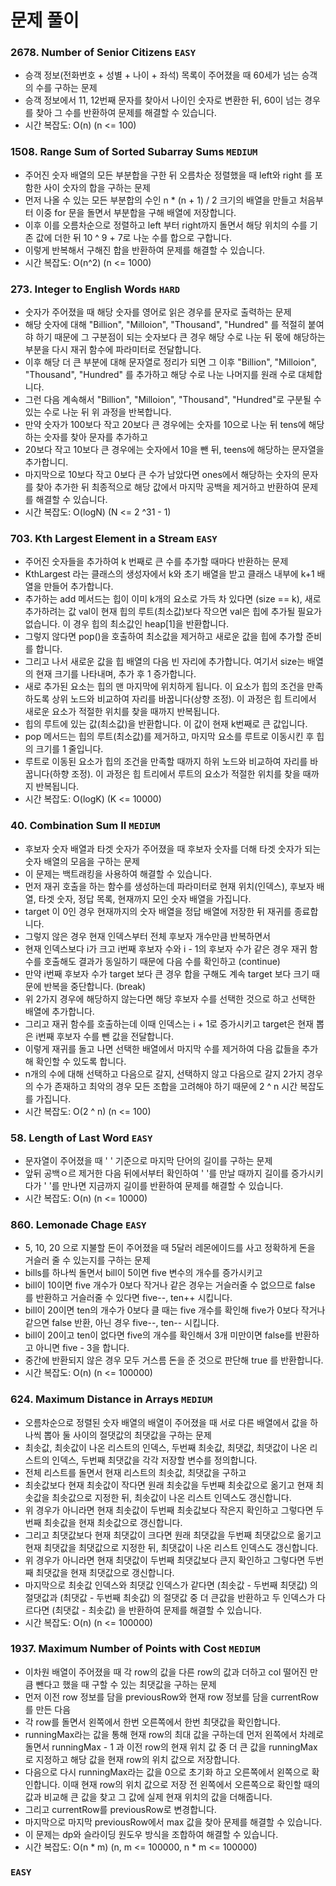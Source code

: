 # 문제 풀이

### 2678. Number of Senior Citizens ```EASY```
- 승객 정보(전화번호 + 성별 + 나이 + 좌석) 목록이 주어졌을 때 60세가 넘는 승객의 수를 구하는 문제
- 승객 정보에서 11, 12번째 문자를 찾아서 나이인 숫자로 변환한 뒤, 60이 넘는 경우를 찾아 그 수를 반환하여 문제를 해결할 수 있습니다.
- 시간 복잡도: O(n) (n <= 100)

### 1508. Range Sum of Sorted Subarray Sums ```MEDIUM```
- 주어진 숫자 배열의 모든 부분합을 구한 뒤 오름차순 정렬했을 때 left와 right 를 포함한 사이 숫자의 합을 구하는 문제
- 먼저 나올 수 있는 모든 부분합의 수인 n * (n + 1) / 2 크기의 배열을 만들고 처음부터 이중 for 문을 돌면서 부분합을 구해 배열에 저장합니다.
- 이후 이를 오름차순으로 정렬하고 left 부터 right까지 돌면서 해당 위치의 수를 기존 값에 더한 뒤 10 ^ 9 + 7로 나눈 수를 합으로 구합니다.
- 이렇게 반복해서 구해진 합을 반환하여 문제를 해결할 수 있습니다.
- 시간 복잡도: O(n^2) (n <= 1000)
 
### 273. Integer to English Words ```HARD```
- 숫자가 주어졌을 때 해당 숫자를 영어로 읽은 경우를 문자로 출력하는 문제
- 해당 숫자에 대해 "Billion", "Milloion", "Thousand", "Hundred" 를 적절히 붙여햐 하기 때문에 그 구분점이 되는 숫자보다 큰 경우 해당 수로 나눈 뒤 몫에 해당하는 부분을 다시 재귀 함수에 파라미터로 전달합니다.
- 이후 해당 더 큰 부분에 대해 문자열로 정리가 되면 그 이후 "Billion", "Milloion", "Thousand", "Hundred" 를 추가하고 해당 수로 나눈 나머지를 원래 수로 대체합니다.
- 그런 다음 계속해서 "Billion", "Milloion", "Thousand", "Hundred"로 구분될 수 있는 수로 나눈 뒤 위 과정을 반복합니다.
- 만약 숫자가 100보다 작고 20보다 큰 경우에는 숫자를 10으로 나눈 뒤 tens에 해당 하는 숫자를 찾아 문자를 추가하고 
- 20보다 작고 10보다 큰 경우에는 숫자에서 10을 뺀 뒤, teens에 해당하는 문자열을 추가합니디.
- 마지막으로 10보다 작고 0보다 큰 수가 남았다면 ones에서 해당하는 숫자의 문자를 찾아 추가한 뒤 최종적으로 해당 값에서 마지막 공백을 제거하고 반환하여 문제를 해결할 수 있습니다.
- 시간 복잡도: O(logN) (N <= 2 ^31 - 1)

### 703. Kth Largest Element in a Stream ```EASY```
- 주어진 숫자들을 추가하여 k 번째로 큰 수를 추가할 때마다 반환하는 문제
- KthLargest 라는 클래스의 생성자에서 k와 초기 배열을 받고 클래스 내부에 k+1 배열을 만들어 추가합니다.
- 추가하는 add 메서드는 힙이 이미 k개의 요소로 가득 차 있다면 (size == k), 새로 추가하려는 값 val이 현재 힙의 루트(최소값)보다 작으면 val은 힙에 추가될 필요가 없습니다. 이 경우 힙의 최소값인 heap[1]을 반환합니다.
- 그렇지 않다면 pop()을 호출하여 최소값을 제거하고 새로운 값을 힙에 추가할 준비를 합니다.
- 그리고 나서 새로운 값을 힙 배열의 다음 빈 자리에 추가합니다. 여기서 size는 배열의 현재 크기를 나타내며, 추가 후 1 증가합니다.
- 새로 추가된 요소는 힙의 맨 마지막에 위치하게 됩니다. 이 요소가 힙의 조건을 만족하도록 상위 노드와 비교하여 자리를 바꿉니다(상향 조정). 이 과정은 힙 트리에서 새로운 요소가 적절한 위치를 찾을 때까지 반복됩니다.
- 힙의 루트에 있는 값(최소값)을 반환합니다. 이 값이 현재 k번째로 큰 값입니다.
- pop 메서드는 힙의 루트(최소값)를 제거하고, 마지막 요소를 루트로 이동시킨 후 힙의 크기를 1 줄입니다.
- 루트로 이동된 요소가 힙의 조건을 만족할 때까지 하위 노드와 비교하여 자리를 바꿉니다(하향 조정). 이 과정은 힙 트리에서 루트의 요소가 적절한 위치를 찾을 때까지 반복됩니다.
- 시간 복잡도: O(logK) (K <= 10000)

### 40. Combination Sum II ```MEDIUM```
- 후보자 숫자 배열과 타겟 숫자가 주어졌을 때 후보자 숫자를 더해 타겟 숫자가 되는 숫자 배열의 모음을 구하는 문제
- 이 문제는 백트래킹을 사용하여 해결할 수 있습니다.
- 먼저 재귀 호출을 하는 함수를 생성하는데 파라미터로 현재 위치(인덱스), 후보자 배열, 타겟 숫자, 정답 목록, 현재까지 모인 숫자 배열을 가집니다.
- target 이 0인 경우 현재까지의 숫자 배열을 정답 배열에 저장한 뒤 재귀를 종료합니다.
- 그렇지 않은 경우 현재 인덱스부터 전체 후보자 개수만큼 반복하면서
- 현재 인덱스보다 i가 크고 i번째 후보자 수와 i - 1의 후보자 수가 같은 경우 재귀 함수를 호출해도 결과가 동일하기 때문에 다음 수를 확인하고 (continue)
- 만약 i번째 후보자 수가 target 보다 큰 경우 합을 구해도 계속 target 보다 크기 때문에 반복을 중단합니다. (break)
- 위 2가지 경우에 해당하지 않는다면 해당 후보자 수를 선택한 것으로 하고 선택한 배열에 추가합니다.
- 그리고 재귀 함수를 호출하는데 이때 인덱스는 i + 1로 증가시키고 target은 현재 뽑은 i번째 후보자 수를 뺀 값을 전달합니다.
- 이렇게 재귀를 돌고 나면 선택한 배열에서 마지막 수를 제거하여 다음 값들을 추가해 확인할 수 있도록 합니다.
- n개의 수에 대해 선택하고 다음으로 갈지, 선택하지 않고 다음으로 갈지 2가지 경우의 수가 존재하고 최악의 경우 모든 조합을 고려해야 하기 때문에 2 ^ n 시간 복잡도를 가집니다.
- 시간 복잡도: O(2 ^ n) (n <= 100)

### 58. Length of Last Word ```EASY```
- 문자열이 주어졌을 때 ' ' 기준으로 마지막 단어의 길이를 구하는 문제
- 앞뒤 공백ㅇ르 제거한 다음 뒤에서부터 확인하여 ' '를 만날 때까지 길이를 증가시키다가 ' '를 만나면 지금까지 길이를 반환하여 문제를 해결할 수 있습니다.
- 시간 복잡도: O(n) (n <= 10000)

### 860. Lemonade Chage ```EASY```
- 5, 10, 20 으로 지불할 돈이 주어졌을 때 5달러 레몬에이드를 사고 정확하게 돈을 거슬러 줄 수 있는지를 구하는 문제
- bills를 하나씩 돌면서 bill이 5이면 five 변수의 개수를 증가시키고
- bill이 10이면 five 개수가 0보다 작거나 같은 경우는 거슬러줄 수 없으므로 false 를 반환하고 거슬러줄 수 있다면 five--, ten++ 시킵니다.
- bill이 20이면 ten의 개수가 0보다 클 때는 five 개수를 확인해 five가 0보다 작거나 같으면 false 반환, 아닌 경우 five--, ten-- 시킵니다.
- bill이 20이고 ten이 없다면 five의 개수를 확인해서 3개 미만이면 false를 반환하고 아니면 five - 3을 합니다.
- 중간에 반환되지 않은 경우 모두 거스름 돈을 준 것으로 판단해 true 를 반환합니다.
- 시간 복잡도: O(n) (n <= 100000)

### 624. Maximum Distance in Arrays ```MEDIUM```
- 오름차순으로 정렬된 숫자 배열의 배열이 주어졌을 때 서로 다른 배열에서 값을 하나씩 뽑아 둘 사이의 절댓값의 최댓값을 구하는 문제
- 최솟값, 최솟값이 나온 리스트의 인덱스, 두번째 최솟값, 최댓값, 최댓값이 나온 리스트의 인덱스, 두번째 최댓값을 각각 저장할 변수를 정의합니다.
- 전체 리스트를 돌면서 현재 리스트의 최솟값, 최댓값을 구하고
- 최솟값보다 현재 최솟값이 작다면 원래 최솟값을 두번째 최솟값으로 옮기고 현재 최솟값을 최솟값으로 지정한 뒤, 최솟값이 나온 리스트 인덱스도 갱신합니다.
- 위 경우가 아니라면 현재 최솟값이 두번째 최솟값보다 작은지 확인하고 그렇다면 두번째 최솟값을 현재 최솟값으로 갱신합니다.
- 그리고 최댓값보다 현재 최댓값이 크다면 원래 최댓값을 두번째 최댓값으로 옮기고 현재 최댓값을 최댓값으로 지정한 뒤, 최댓값이 나온 리스트 인덱스도 갱신합니다.
- 위 경우가 아니라면 현재 최댓값이 두번째 최댓값보다 큰지 확인하고 그렇다면 두번째 최댓값을 현재 최댓값으로 갱신합니다.
- 마지막으로 최솟값 인덱스와 최댓값 인덱스가 같다면 (최솟값 - 두번째 최댓값) 의 절댓값과 (최댓값 - 두번째 최솟값) 의 절댓값 중 더 큰값을 반환하고 두 인덱스가 다르다면 (최댓값 - 최솟값) 을 반환하여 문제를 해결할 수 있습니다.
- 시간 복잡도: O(n) (n <= 100000)

### 1937. Maximum Number of Points with Cost ```MEDIUM```
- 이차원 배열이 주어졌을 때 각 row의 값을 다른 row의 값과 더하고 col 떨어진 만큼 뺀다고 했을 때 구할 수 있는 최댓값을 구하는 문제
- 먼저 이전 row 정보를 담을 previousRow와 현재 row 정보를 담을 currentRow 를 만든 다음
- 각 row를 돌면서 왼쪽에서 한번 오른쪽에서 한번 최댓값을 확인합니다.
- runningMax라는 값을 통해 현재 row의 최대 값을 구하는데 먼저 왼쪽에서 차례로 돌면서 runningMax - 1 과 이전 row의 현재 위치 값 중 더 큰 값을 runningMax로 지정하고 해당 값을 현재 row의 위치 값으로 저장합니다.
- 다음으로 다시 runningMax라는 값을 0으로 초기화 하고 오른쪽에서 왼쪽으로 확인합니다. 이때 현재 row의 위치 값으로 저장 전 왼쪽에서 오른쪽으로 확인할 때의 값과 비교해 큰 값을 찾고 그 값에 실제 현재 위치의 값을 더해줍니다.
- 그리고 currentRow를 previousRow로 변경합니다.
- 마지막으로 마지막 previousRow에서 max 값을 찾아 문제를 해결할 수 있습니다.
- 이 문제는 dp와 슬라이딩 원도우 방식을 조합하여 해결할 수 있습니다.
- 시간 복잡도: O(n * m) (n, m <= 100000, n * m <= 100000)

### ```EASY```



